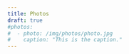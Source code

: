 ```yaml
---
title: Photos
draft: true
#photos:
#  - photo: /img/photos/photo.jpg
#    caption: "This is the caption."
---
```

